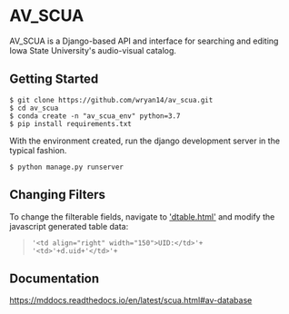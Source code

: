 
AV_SCUA
========

AV_SCUA is a Django-based API and interface for searching and editing Iowa State University's audio-visual catalog. 

Getting Started
----------------

``` {.sourceCode .console}
$ git clone https://github.com/wryan14/av_scua.git
$ cd av_scua
$ conda create -n "av_scua_env" python=3.7
$ pip install requirements.txt
```

With the environment created, run the django development
server in the typical fashion.

``` {.sourceCode .console}
$ python manage.py runserver
```

Changing Filters
-----------------

To change the filterable fields, navigate to ['dtable.html']('templates/basic/dtable.html') and modify the javascript generated table data:


> ``` {.sourceCode .javascript}
> '<td align="right" width="150">UID:</td>'+
> '<td>'+d.uid+'</td>'+
> ```


Documentation
--------------

https://mddocs.readthedocs.io/en/latest/scua.html#av-database
